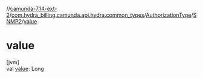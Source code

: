 //[camunda-7.14-ext-2](../../../../index.md)/[com.hydra_billing.camunda.api.hydra.common_types](../../index.md)/[AuthorizationType](../index.md)/[SNMP2](index.md)/[value](value.md)

# value

[jvm]\
val [value](value.md): Long
